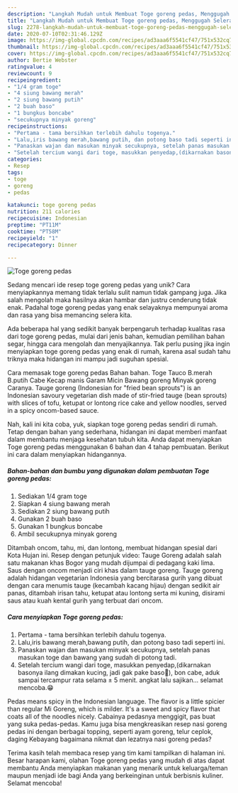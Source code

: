 ```yaml
---
description: "Langkah Mudah untuk Membuat Toge goreng pedas, Menggugah Selera"
title: "Langkah Mudah untuk Membuat Toge goreng pedas, Menggugah Selera"
slug: 2278-langkah-mudah-untuk-membuat-toge-goreng-pedas-menggugah-selera
date: 2020-07-10T02:31:46.129Z
image: https://img-global.cpcdn.com/recipes/ad3aaa6f5541cf47/751x532cq70/toge-goreng-pedas-foto-resep-utama.jpg
thumbnail: https://img-global.cpcdn.com/recipes/ad3aaa6f5541cf47/751x532cq70/toge-goreng-pedas-foto-resep-utama.jpg
cover: https://img-global.cpcdn.com/recipes/ad3aaa6f5541cf47/751x532cq70/toge-goreng-pedas-foto-resep-utama.jpg
author: Bertie Webster
ratingvalue: 4
reviewcount: 9
recipeingredient:
- "1/4 gram toge"
- "4 siung bawang merah"
- "2 siung bawang putih"
- "2 buah baso"
- "1 bungkus boncabe"
- "secukupnya minyak goreng"
recipeinstructions:
- "Pertama - tama bersihkan terlebih dahulu togenya."
- "Lalu,iris bawang merah,bawang putih, dan potong baso tadi seperti ini."
- "Panaskan wajan dan masukan minyak secukupnya, setelah panas masukan toge dan bawang yang sudah di potong tadi."
- "Setelah tercium wangi dari toge, masukkan penyedap,(dikarnakan basonya ilang dimakan kucing, jadi gak pake baso🙁), bon cabe, aduk sampai tercampur rata selama ± 5 menit. angkat lalu sajikan... selamat mencoba.😁"
categories:
- Resep
tags:
- toge
- goreng
- pedas

katakunci: toge goreng pedas 
nutrition: 211 calories
recipecuisine: Indonesian
preptime: "PT11M"
cooktime: "PT58M"
recipeyield: "1"
recipecategory: Dinner

---
```



![Toge goreng pedas](https://img-global.cpcdn.com/recipes/ad3aaa6f5541cf47/751x532cq70/toge-goreng-pedas-foto-resep-utama.jpg)

Sedang mencari ide resep toge goreng pedas yang unik? Cara menyiapkannya memang tidak terlalu sulit namun tidak gampang juga. Jika salah mengolah maka hasilnya akan hambar dan justru cenderung tidak enak. Padahal toge goreng pedas yang enak selayaknya mempunyai aroma dan rasa yang bisa memancing selera kita.

Ada beberapa hal yang sedikit banyak berpengaruh terhadap kualitas rasa dari toge goreng pedas, mulai dari jenis bahan, kemudian pemilihan bahan segar, hingga cara mengolah dan menyajikannya. Tak perlu pusing jika ingin menyiapkan toge goreng pedas yang enak di rumah, karena asal sudah tahu triknya maka hidangan ini mampu jadi suguhan spesial.

Cara memasak toge goreng pedas Bahan bahan. Toge Tauco B.merah B.putih Cabe Kecap manis Garam Micin Bawang goreng Minyak goreng Caranya. Tauge goreng (Indonesian for &#34;fried bean sprouts&#34;) is an Indonesian savoury vegetarian dish made of stir-fried tauge (bean sprouts) with slices of tofu, ketupat or lontong rice cake and yellow noodles, served in a spicy oncom-based sauce.


Nah, kali ini kita coba, yuk, siapkan toge goreng pedas sendiri di rumah. Tetap dengan bahan yang sederhana, hidangan ini dapat memberi manfaat dalam membantu menjaga kesehatan tubuh kita. Anda dapat menyiapkan Toge goreng pedas menggunakan 6 bahan dan 4 tahap pembuatan. Berikut ini cara dalam menyiapkan hidangannya.

<!--inarticleads1-->

##### Bahan-bahan dan bumbu yang digunakan dalam pembuatan Toge goreng pedas:

1. Sediakan 1/4 gram toge
1. Siapkan 4 siung bawang merah
1. Sediakan 2 siung bawang putih
1. Gunakan 2 buah baso
1. Gunakan 1 bungkus boncabe
1. Ambil secukupnya minyak goreng


Ditambah oncom, tahu, mi, dan lontong, membuat hidangan spesial dari Kota Hujan ini. Resep dengan petunjuk video: Tauge Goreng adalah salah satu makanan khas Bogor yang mudah dijumpai di pedagang kaki lima. Saus dengan oncom menjadi ciri khas dalam tauge goreng. Tauge goreng adalah hidangan vegetarian Indonesia yang bercitarasa gurih yang dibuat dengan cara menumis tauge (kecambah kacang hijau) dengan sedikit air panas, ditambah irisan tahu, ketupat atau lontong serta mi kuning, disirami saus atau kuah kental gurih yang terbuat dari oncom. 

<!--inarticleads2-->

##### Cara menyiapkan Toge goreng pedas:

1. Pertama - tama bersihkan terlebih dahulu togenya.
1. Lalu,iris bawang merah,bawang putih, dan potong baso tadi seperti ini.
1. Panaskan wajan dan masukan minyak secukupnya, setelah panas masukan toge dan bawang yang sudah di potong tadi.
1. Setelah tercium wangi dari toge, masukkan penyedap,(dikarnakan basonya ilang dimakan kucing, jadi gak pake baso🙁), bon cabe, aduk sampai tercampur rata selama ± 5 menit. angkat lalu sajikan... selamat mencoba.😁


Pedas means spicy in the Indonesian language. The flavor is a little spicier than regular Mi Goreng, which is milder. It&#39;s a sweet and spicy flavor that coats all of the noodles nicely. Cabainya pedasnya menggigit, pas buat yang suka pedas-pedas. Kamu juga bisa mengkreasikan resep nasi goreng pedas ini dengan berbagai topping, seperti ayam goreng, telur ceplok, daging Kebayang bagaimana nikmat dan lezatnya nasi goreng pedas? 

Terima kasih telah membaca resep yang tim kami tampilkan di halaman ini. Besar harapan kami, olahan Toge goreng pedas yang mudah di atas dapat membantu Anda menyiapkan makanan yang menarik untuk keluarga/teman maupun menjadi ide bagi Anda yang berkeinginan untuk berbisnis kuliner. Selamat mencoba!
